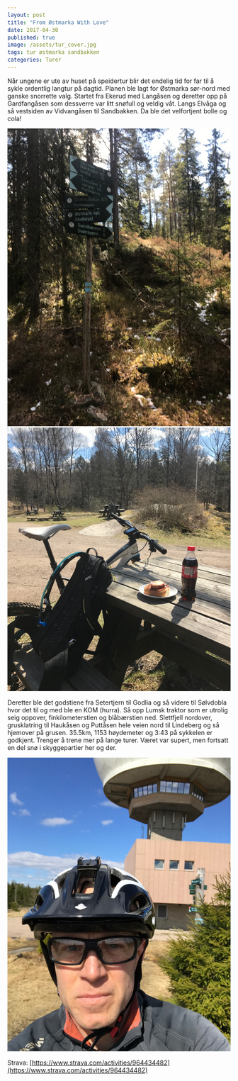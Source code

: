 ```yaml
---
layout: post
title: "From Østmarka With Love"
date: 2017-04-30
published: true
image: /assets/tur_cover.jpg
tags: tur østmarka sandbakken
categories: Turer 
---
```


Når ungene er ute av huset på speidertur blir det endelig tid for far til å sykle ordentlig langtur på dagtid. Planen ble lagt for Østmarka sør-nord med ganske snorrette valg. Startet fra Ekerud med Langåsen og deretter opp på Gardfangåsen som dessverre var litt snøfull og veldig våt. Langs Elvåga og så vestsiden av Vidvangåsen til Sandbakken. Da ble det velfortjent bolle og cola!

<a href="/assets/tur1.jpg" data-lightbox="tur-1" data-title="Flest skilt per skiltstoplpe?">
  <img src="/assets/tur1.jpg" title="Flest skilt per skiltstolpe">
</a>

<a href="/assets/tur2.jpg" data-lightbox="tur-1" data-title="Bolle på Sandbakken">
  <img src="/assets/tur2.jpg" title="Bolle på sandbaklen">
</a>

Deretter ble det godstiene fra Setertjern til Godlia og så videre til Sølvdobla hvor det til og med ble en KOM (hurra). Så opp Lumsk traktor som er utrolig seig oppover, finkilometerstien og blåbærstien ned. Slettfjell nordover, grusklatring til Haukåsen og Puttåsen hele veien nord til Lindeberg og så hjemover på grusen. 35.5km, 1153 høydemeter og 3:43 på sykkelen er godkjent. Trenger å trene mer på lange turer. Været var supert, men fortsatt en del snø i skyggepartier her og der. 

<a href="/assets/tur3.jpg" data-lightbox="tur-1" data-title="Oppom Haukåsen for obligatorisk selfie med kula.">
  <img src="/assets/tur3.jpg" title="Høyt startnummer denne gangen">
</a>

Strava: [https://www.strava.com/activities/964434482](https://www.strava.com/activities/964434482)

